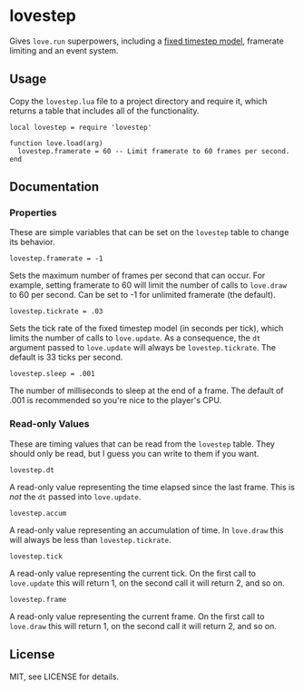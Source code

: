 lovestep
===

Gives `love.run` superpowers, including a [fixed timestep model](http://gafferongames.com/game-physics/fix-your-timestep/), framerate limiting and an event system.

Usage
---

Copy the `lovestep.lua` file to a project directory and require it, which returns a table that includes all of the functionality.

```
local lovestep = require 'lovestep'

function love.load(arg)
  lovestep.framerate = 60 -- Limit framerate to 60 frames per second.
end
```

Documentation
---

### Properties

These are simple variables that can be set on the `lovestep` table to change its behavior.

`lovestep.framerate = -1`

Sets the maximum number of frames per second that can occur.  For example, setting framerate to 60 will limit the number of calls to `love.draw` to 60 per second.  Can be set to -1 for unlimited framerate (the default).

`lovestep.tickrate = .03`

Sets the tick rate of the fixed timestep model (in seconds per tick), which limits the number of calls to `love.update`.  As a consequence, the `dt` argument passed to `love.update` will always be `lovestep.tickrate`.  The default is 33 ticks per second.

`lovestep.sleep = .001`

The number of milliseconds to sleep at the end of a frame.  The default of .001 is recommended so you're nice to the player's CPU.

### Read-only Values

These are timing values that can be read from the `lovestep` table.  They should only be read, but I guess you can write to them if you want.

`lovestep.dt`

A read-only value representing the time elapsed since the last frame.  This is *not* the `dt` passed into `love.update`.

`lovestep.accum`

A read-only value representing an accumulation of time.  In `love.draw` this will always be less than `lovestep.tickrate`.

`lovestep.tick`

A read-only value representing the current tick.  On the first call to `love.update` this will return 1, on the second call it will return 2, and so on.

`lovestep.frame`

A read-only value representing the current frame.  On the first call to `love.draw` this will return 1, on the second call it will return 2, and so on.

License
---

MIT, see LICENSE for details.
